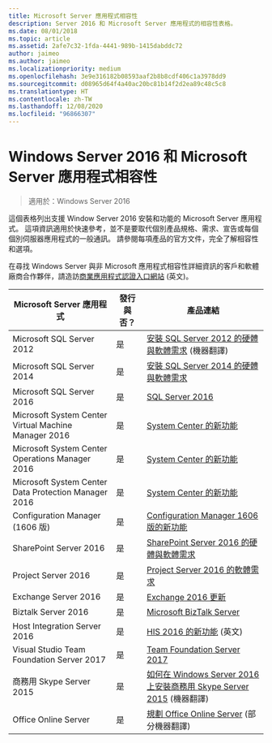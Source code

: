 ```yaml
---
title: Microsoft Server 應用程式相容性
description: Server 2016 和 Microsoft Server 應用程式的相容性表格。
ms.date: 08/01/2018
ms.topic: article
ms.assetid: 2afe7c32-1fda-4441-989b-1415dabddc72
author: jaimeo
ms.author: jaimeo
ms.localizationpriority: medium
ms.openlocfilehash: 3e9e316182b08593aaf2b8b8cdf406c1a3978dd9
ms.sourcegitcommit: d08965d64f4a40ac20bc81b14f2d2ea89c48c5c8
ms.translationtype: HT
ms.contentlocale: zh-TW
ms.lasthandoff: 12/08/2020
ms.locfileid: "96866307"
---
```

# <a name="windows-server-2016-and-microsoft-server-application-compatibility"></a>Windows Server 2016 和 Microsoft Server 應用程式相容性

>適用於：Windows Server 2016

這個表格列出支援 Window Server 2016 安裝和功能的 Microsoft Server 應用程式。 這項資訊適用於快速參考，並不是要取代個別產品規格、需求、宣告或每個個別伺服器應用程式的一般通訊。 請參閱每項產品的官方文件，完全了解相容性和選項。

在尋找 Windows Server 與非 Microsoft 應用程式相容性詳細資訊的客戶和軟體廠商合作夥伴，請造訪[商業應用程式認證入口網站](https://commercialappcertification.microsoft.com/) \(英文\)。

|Microsoft Server 應用程式|    發行與否？|    產品連結|
|-------------------------------------|--------------------------------------------|-------------------|
|Microsoft SQL Server 2012|是| [安裝 SQL Server 2012 的硬體與軟體需求](/previous-versions/sql/sql-server-2012/ms143506(v=sql.110)) \(機器翻譯\)|
|Microsoft SQL Server 2014|是|[安裝 SQL Server 2014 的硬體與軟體需求](/sql/sql-server/install/hardware-and-software-requirements-for-installing-sql-server?view=sql-server-2014)|
|Microsoft SQL Server 2016|    是|    [SQL Server 2016](https://www.microsoft.com/cloud-platform/sql-server)|
|Microsoft System Center Virtual Machine Manager 2016|    是|    [System Center 的新功能](/sql/sql-server/install/hardware-and-software-requirements-for-installing-sql-server?view=sql-server-2014)|
|Microsoft System Center Operations Manager 2016|    是|    [System Center 的新功能](/sql/sql-server/install/hardware-and-software-requirements-for-installing-sql-server?view=sql-server-2014)|
|Microsoft System Center Data Protection Manager 2016|    是|    [System Center 的新功能](/sql/sql-server/install/hardware-and-software-requirements-for-installing-sql-server?view=sql-server-2014)|
|Configuration Manager (1606 版)|    是|    [Configuration Manager 1606 版的新功能](/mem/configmgr/core/plan-design/changes/whats-new-in-version-1606)|
|SharePoint Server 2016|    是|    [SharePoint Server 2016 的硬體與軟體需求](/SharePoint/install/hardware-and-software-requirements)|
|Project Server 2016|    是|    [Project Server 2016 的軟體需求](/project/software-requirements-for-project-server-2016)|
|Exchange Server 2016|    是|    [Exchange 2016 更新](/Exchange/new-features/updates)|
|Biztalk Server 2016|    是|    [Microsoft BizTalk Server](https://www.microsoft.com/cloud-platform/biztalk)|
|Host Integration Server 2016|    是|    [HIS 2016 的新功能](/host-integration-server/install-and-config-guides/what-s-new-in-his-2016) \(英文\)|
|Visual Studio Team Foundation Server 2017|    是|    [Team Foundation Server 2017](https://www.visualstudio.com/news/releasenotes/tfs2017-relnotes)|
|商務用 Skype Server 2015|    是|    [如何在 Windows Server 2016 上安裝商務用 Skype Server 2015](https://support.microsoft.com/en-gb/help/4015888/how-to-install-skype-for-business-server-2015-on-windows-server-2016) \(機器翻譯\)|
|Office Online Server|   是|  [規劃 Office Online Server](/officeonlineserver/plan-office-online-server) \(部分機器翻譯\)|
